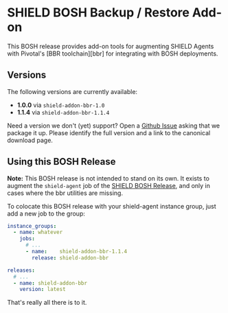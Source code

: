 # SHIELD BOSH Backup / Restore Add-on

This BOSH release provides add-on tools for augmenting SHIELD
Agents with Pivotal's [BBR toolchain][bbr] for integrating with
BOSH deployments.

## Versions

The following versions are currently available:

 - **1.0.0** via `shield-addon-bbr-1.0`
 - **1.1.4** via `shield-addon-bbr-1.1.4`

Need a version we don't (yet) support?  Open a [Github Issue][bug]
asking that we package it up.  Please identify the full version
and a link to the canonical download page.

## Using this BOSH Release

**Note:** This BOSH release is not intended to stand on its own.
It exists to augment the `shield-agent` job of the [SHIELD BOSH
Release][1], and only in cases where the bbr utilities are
missing.

To colocate this BOSH release with your shield-agent instance
group, just add a new job to the group:

```yaml
instance_groups:
  - name: whatever
    jobs:
      # ...
      - name:    shield-addon-bbr-1.1.4
        release: shield-addon-bbr

releases:
  # ...
  - name: shield-addon-bbr
    version: latest
```

That's really all there is to it.

[bug]: https://github.com/shieldproject/shield-addon-bbr-boshrelease/issues
[1]:   https://github.com/starkandwayne/shield-boshrelease
